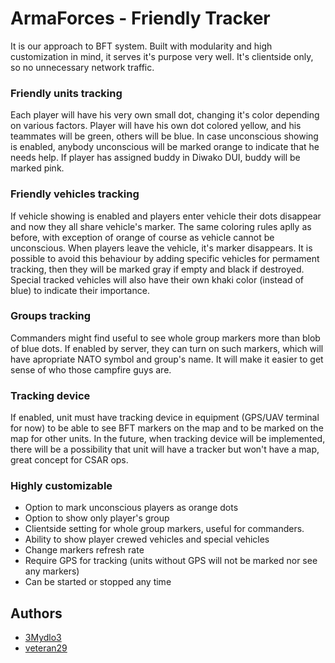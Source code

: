 
# ArmaForces - Friendly Tracker

It is our approach to BFT system. Built with modularity and high customization in mind, it serves it's purpose very well. It's clientside only, so no unnecessary network traffic.

### Friendly units tracking

Each player will have his very own small dot, changing it's color depending on various factors. Player will have his own dot colored yellow, and his teammates will be green, others will be blue. In case unconscious showing is enabled, anybody unconscious will be marked orange to indicate that he needs help. If player has assigned buddy in Diwako DUI, buddy will be marked pink.

### Friendly vehicles tracking

If vehicle showing is enabled and players enter vehicle their dots disappear and now they all share vehicle's marker. The same coloring rules aplly as before, with exception of orange of course as vehicle cannot be unconscious. When players leave the vehicle, it's marker disappears. It is possible to avoid this behaviour by adding specific vehicles for permament tracking, then they will be marked gray if empty and black if destroyed. Special tracked vehicles will also have their own khaki color (instead of blue) to indicate their importance.

### Groups tracking

Commanders might find useful to see whole group markers more than blob of blue dots. If enabled by server, they can turn on such markers, which will have apropriate NATO symbol and group's name. It will make it easier to get sense of who those campfire guys are.

### Tracking device

If enabled, unit must have tracking device in equipment (GPS/UAV terminal for now) to be able to see BFT markers on the map and to be marked on the map for other units. In the future, when tracking device will be implemented, there will be a possibility that unit will have a tracker but won't have a map, great concept for CSAR ops.

### Highly customizable

- Option to mark unconscious players as orange dots
- Option to show only player's group
- Clientside setting for whole group markers, useful for commanders.
- Ability to show player crewed vehicles and special vehicles
- Change markers refresh rate
- Require GPS for tracking (units without GPS will not be marked nor see any markers)
- Can be started or stopped any time

## Authors

- [3Mydlo3](https://github.com/3Mydlo3)
- [veteran29](https://github.com/veteran29)
